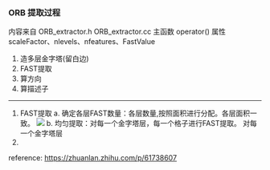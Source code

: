 <!--
 * @Author: Liu Weilong
 * @Date: 2021-01-28 08:54:24
 * @LastEditors: Liu Weilong 
 * @LastEditTime: 2021-01-28 09:45:35
 * @FilePath: /3rd-test-learning/31. orb_slam_related/doc/ORB_extractor.md
 * @Description: 
-->
### ORB 提取过程
内容来自 ORB_extractor.h ORB_extractor.cc
主函数 operator()
属性 scaleFactor、nlevels、nfeatures、FastValue

1. 造多层金字塔(留白边)
2. FAST提取 
3. 算方向
4. 算描述子
-------------

1. FAST提取
a. 确定各层FAST数量：各层数量,按照面积进行分配。各层面积一致。
![](./picture/1.png)
b. 均匀提取：对每一个金字塔层，每一个格子进行FAST提取。
   对每一个金字塔层
2. 

reference:
https://zhuanlan.zhihu.com/p/61738607
